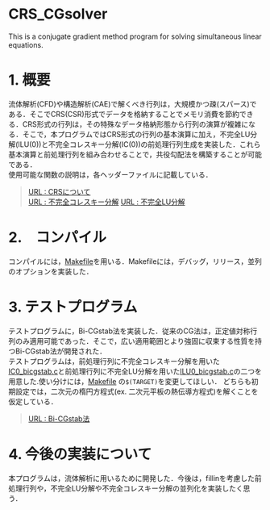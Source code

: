 # CRS_CGsolver
This is a conjugate gradient method program for solving simultaneous linear equations.

# 1. 概要
流体解析(CFD)や構造解析(CAE)で解くべき行列は，大規模かつ疎(スパース)である．そこでCRS(CSR)形式でデータを格納することでメモリ消費を節約できる．CRS形式の行列は，その特殊なデータ格納形態から行列の演算が複雑になる．そこで，本プログラムではCRS形式の行列の基本演算に加え，不完全LU分解(ILU(0))と不完全コレスキー分解(IC(0))の前処理行列生成を実装した．これら基本演算と前処理行列を組み合わせることで，共役勾配法を構築することが可能である．  
使用可能な関数の説明は，各ヘッダーファイルに記載している．  

>[URL : CRSについて](https://zenn.dev/hishinuma_t/books/sparse-matrix-and-vector-product/viewer/crs)  
>[URL : 不完全コレスキー分解](https://cattech-lab.com/science-tools/lecture-mini-preconditioned-matrix/#%E4%B8%8D%E5%AE%8C%E5%85%A8%E3%82%B3%E3%83%AC%E3%82%B9%E3%82%AD%E3%83%BC%E5%88%86%E8%A7%A3)
>[URL : 不完全LU分解](https://cattech-lab.com/science-tools/lecture-mini-preconditioned-matrix/#%E4%B8%8D%E5%AE%8C%E5%85%A8LU%E5%88%86%E8%A7%A3) 

# 2.　コンパイル
コンパイルには，[Makefile](./CRS/src/makefile)を用いる．Makefileには，デバッグ，リリース，並列のオプションを実装した．

# 3. テストプログラム
テストプログラムに，Bi-CGstab法を実装した．従来のCG法は，正定値対称行列のみ適用可能であった．そこで，広い適用範囲とより強固に収束する性質を持つBi-CGstab法が開発された．  
テストプログラムは，前処理行列に不完全コレスキー分解を用いた[IC0_bicgstab.c](./CRS/src/IC0_bicgstab.c)と前処理行列に不完全LU分解を用いた[ILU0_bicgstab.c](./CRS/src/ILU0_bicgstab.c)の二つを用意した.使い分けには，[Makefile](./CRS/src/makefile) の``$(TARGET)``を変更してほしい．
どちらも初期設定では，二次元の楕円方程式(ex. 二次元平板の熱伝導方程式)を解くことを仮定している．

>[URL : Bi-CGstab法](https://www2.ccs.tsukuba.ac.jp/workshop/HPCseminar/2011/material/2011-04-linear-system.pdf)

# 4. 今後の実装について
本プログラムは，流体解析に用いるために開発した．今後は，fillinを考慮した前処理行列や，不完全LU分解や不完全コレスキー分解の並列化を実装したく思う．